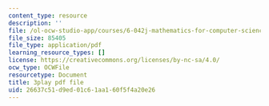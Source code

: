 ```yaml
---
content_type: resource
description: ''
file: /ol-ocw-studio-app/courses/6-042j-mathematics-for-computer-science-fall-2010/26637c51d9ed01c61aa160f5f4a20e26_MOfhhFaQdjw.pdf
file_size: 85405
file_type: application/pdf
learning_resource_types: []
license: https://creativecommons.org/licenses/by-nc-sa/4.0/
ocw_type: OCWFile
resourcetype: Document
title: 3play pdf file
uid: 26637c51-d9ed-01c6-1aa1-60f5f4a20e26
---
```

